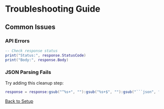 # Troubleshooting Guide

## Common Issues

### API Errors
```lua
-- Check response status
print("Status:", response.StatusCode)
print("Body:", response.Body)
```

### JSON Parsing Fails
Try adding this cleanup step:
```lua
response = response:gsub("^%s+", ""):gsub("%s+$", ""):gsub("```json", "")
```

[Back to Setup](SETUP.md)